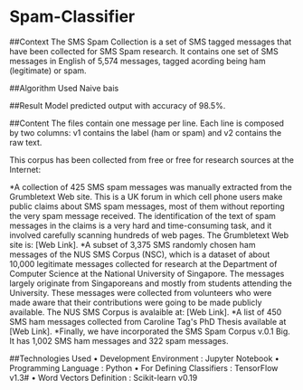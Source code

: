 # Spam-Classifier

##Context
The SMS Spam Collection is a set of SMS tagged messages that have been collected for SMS Spam research. It contains one set of 
SMS messages in English of 5,574 messages, tagged acording being ham (legitimate) or spam.

##Algorithm Used
Naive bais 

##Result
Model predicted output with accuracy of 98.5%.

##Content
The files contain one message per line. Each line is composed by two columns: v1 contains the label (ham or spam) and v2 contains the raw text.

This corpus has been collected from free or free for research sources at the Internet:

*A collection of 425 SMS spam messages was manually extracted from the Grumbletext Web site. This is a UK forum in which cell phone users make 
public claims about SMS spam messages, most of them without reporting the very spam message received. The identification of the text of spam messages 
in the claims is a very hard and time-consuming task, and it involved carefully scanning hundreds of web pages. The Grumbletext Web site is: [Web Link].
*A subset of 3,375 SMS randomly chosen ham messages of the NUS SMS Corpus (NSC), which is a dataset of about 10,000 legitimate messages collected 
for research at the Department of Computer Science at the National University of Singapore. The messages largely originate from Singaporeans and mostly
 from students attending the University. These messages were collected from volunteers who were made aware that their contributions were going to be made 
publicly available. The NUS SMS Corpus is avalaible at: [Web Link].
*A list of 450 SMS ham messages collected from Caroline Tag's PhD Thesis available at [Web Link].
*Finally, we have incorporated the SMS Spam Corpus v.0.1 Big. It has 1,002 SMS ham messages and 322 spam messages.

##Technologies Used
• Development Environment : Jupyter Notebook
• Programming Language : Python
• For Defining Classifiers : TensorFlow v1.3#
• Word Vectors Definition : Scikit-learn v0.19


